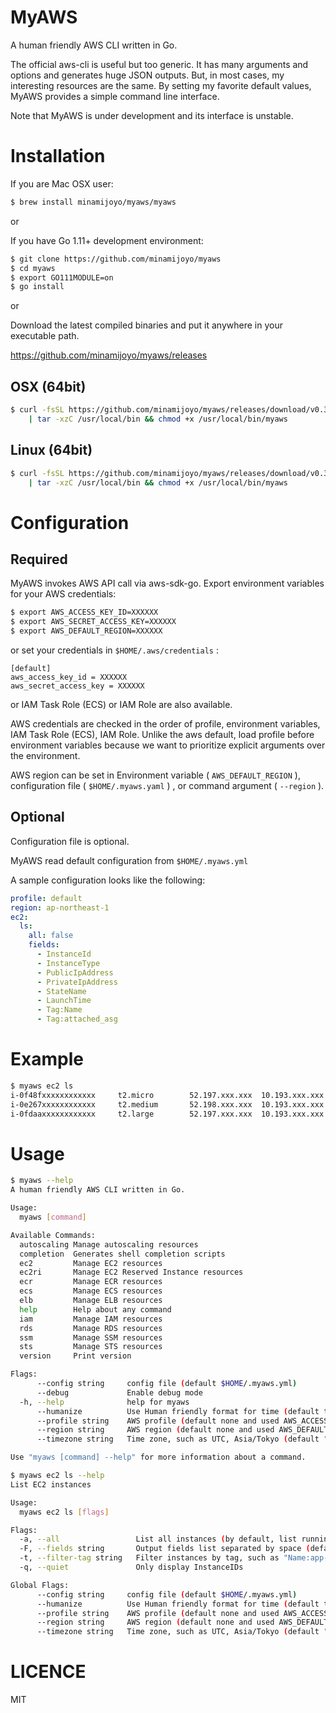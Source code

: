 # MyAWS

A human friendly AWS CLI written in Go.

The official aws-cli is useful but too generic. It has many arguments and options and generates huge JSON outputs. But, in most cases, my interesting resources are the same. By setting my favorite default values, MyAWS provides a simple command line interface.

Note that MyAWS is under development and its interface is unstable.

# Installation

If you are Mac OSX user:

```bash
$ brew install minamijoyo/myaws/myaws
```

or

If you have Go 1.11+ development environment:

```bash
$ git clone https://github.com/minamijoyo/myaws
$ cd myaws
$ export GO111MODULE=on
$ go install
```

or

Download the latest compiled binaries and put it anywhere in your executable path.

https://github.com/minamijoyo/myaws/releases

## OSX (64bit)

```bash
$ curl -fsSL https://github.com/minamijoyo/myaws/releases/download/v0.3.8/myaws_v0.3.8_darwin_amd64.tar.gz \
    | tar -xzC /usr/local/bin && chmod +x /usr/local/bin/myaws
```

## Linux (64bit)

```bash
$ curl -fsSL https://github.com/minamijoyo/myaws/releases/download/v0.3.8/myaws_v0.3.8_linux_amd64.tar.gz \
    | tar -xzC /usr/local/bin && chmod +x /usr/local/bin/myaws
```

# Configuration
## Required
MyAWS invokes AWS API call via aws-sdk-go.
Export environment variables for your AWS credentials:

```bash
$ export AWS_ACCESS_KEY_ID=XXXXXX
$ export AWS_SECRET_ACCESS_KEY=XXXXXX
$ export AWS_DEFAULT_REGION=XXXXXX
```

or set your credentials in `$HOME/.aws/credentials` :

```
[default]
aws_access_key_id = XXXXXX
aws_secret_access_key = XXXXXX
```

or IAM Task Role (ECS) or IAM Role are also available.

AWS credentials are checked in the order of
profile, environment variables, IAM Task Role (ECS), IAM Role.
Unlike the aws default, load profile before environment variables
because we want to prioritize explicit arguments over the environment.

AWS region can be set in Environment variable ( `AWS_DEFAULT_REGION` ), configuration file ( `$HOME/.myaws.yaml` ) , or command argument ( `--region` ).

## Optional

Configuration file is optional.

MyAWS read default configuration from `$HOME/.myaws.yml`

A sample configuration looks like the following:

```yaml
profile: default
region: ap-northeast-1
ec2:
  ls:
    all: false
    fields:
      - InstanceId
      - InstanceType
      - PublicIpAddress
      - PrivateIpAddress
      - StateName
      - LaunchTime
      - Tag:Name
      - Tag:attached_asg
```

# Example

```bash
$ myaws ec2 ls
i-0f48fxxxxxxxxxxxx     t2.micro        52.197.xxx.xxx  10.193.xxx.xxx    running 1 minute ago    proxy
i-0e267xxxxxxxxxxxx     t2.medium       52.198.xxx.xxx  10.193.xxx.xxx    running 2 days ago      app
i-0fdaaxxxxxxxxxxxx     t2.large        52.197.xxx.xxx  10.193.xxx.xxx    running 1 month ago     batch
```

# Usage

```bash
$ myaws --help
A human friendly AWS CLI written in Go.

Usage:
  myaws [command]

Available Commands:
  autoscaling Manage autoscaling resources
  completion  Generates shell completion scripts
  ec2         Manage EC2 resources
  ec2ri       Manage EC2 Reserved Instance resources
  ecr         Manage ECR resources
  ecs         Manage ECS resources
  elb         Manage ELB resources
  help        Help about any command
  iam         Manage IAM resources
  rds         Manage RDS resources
  ssm         Manage SSM resources
  sts         Manage STS resources
  version     Print version

Flags:
      --config string     config file (default $HOME/.myaws.yml)
      --debug             Enable debug mode
  -h, --help              help for myaws
      --humanize          Use Human friendly format for time (default true)
      --profile string    AWS profile (default none and used AWS_ACCESS_KEY_ID/AWS_SECRET_ACCESS_KEY environment variables.)
      --region string     AWS region (default none and used AWS_DEFAULT_REGION environment variable.
      --timezone string   Time zone, such as UTC, Asia/Tokyo (default "Local")

Use "myaws [command] --help" for more information about a command.
```

```bash
$ myaws ec2 ls --help
List EC2 instances

Usage:
  myaws ec2 ls [flags]

Flags:
  -a, --all                 List all instances (by default, list running instances only)
  -F, --fields string       Output fields list separated by space (default "InstanceId InstanceType PublicIpAddress PrivateIpAddress AvailabilityZone StateName LaunchTime Tag:Name")
  -t, --filter-tag string   Filter instances by tag, such as "Name:app-production". The value of tag is assumed to be a partial match
  -q, --quiet               Only display InstanceIDs

Global Flags:
      --config string     config file (default $HOME/.myaws.yml)
      --humanize          Use Human friendly format for time (default true)
      --profile string    AWS profile (default none and used AWS_ACCESS_KEY_ID/AWS_SECRET_ACCESS_KEY environment variables.)
      --region string     AWS region (default none and used AWS_DEFAULT_REGION environment variable.
      --timezone string   Time zone, such as UTC, Asia/Tokyo (default "Local")
```

# LICENCE

MIT

